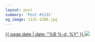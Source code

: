 ```yaml
---
layout: post
summary: 'Post #1131'
og_image: 1131-1280.jpg
---
```


<p>
 <time>
  <a href="/1131">
   {{ page.date | date: "%B %-d, %Y" }}
  </a>
 </time>
 <a href="/1131">
  <img data-taken="4/4/2020" sizes="(min-width: 700px) 50vw, calc(100vw - 2rem)" src="{{ site.assets_url }}/1131-640.jpg" srcset="{{ site.assets_url }}/1131-320.jpg 320w, {{ site.assets_url }}/1131-640.jpg 640w, {{ site.assets_url }}/1131-960.jpg 960w, {{ site.assets_url }}/1131-1280.jpg 1280w"/>
 </a>
</p>
